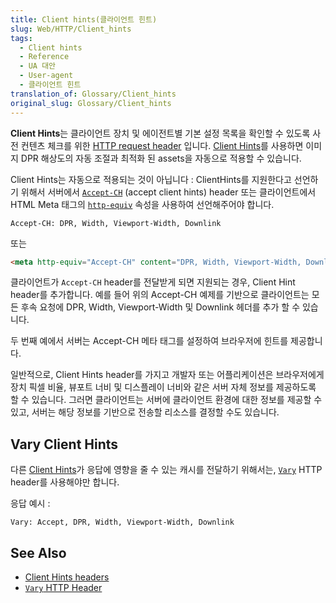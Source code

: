 ```yaml
---
title: Client hints(클라이언트 힌트)
slug: Web/HTTP/Client_hints
tags:
  - Client hints
  - Reference
  - UA 대안
  - User-agent
  - 클라이언트 힌트
translation_of: Glossary/Client_hints
original_slug: Glossary/Client_hints
---
```

**Client Hints**는 클라이언트 장치 및 에이전트별 기본 설정 목록을 확인할 수 있도록 사전 컨텐츠 체크를 위한 [HTTP request header](/ko/docs/Web/HTTP/Headers) 입니다. [Client Hints](/ko/docs/Web/HTTP/Headers#Client_hints)를 사용하면 이미지 DPR 해상도의 자동 조절과 최적화 된 assets을 자동으로 적용할 수 있습니다.

Client Hints는 자동으로 적용되는 것이 아닙니다 : ClientHints를 지원한다고 선언하기 위해서 서버에서 [`Accept-CH`](https://tools.ietf.org/html/draft-grigorik-http-client-hints-03#section-2.2.1) (accept client hints) header 또는 클라이언트에서 HTML Meta 태그의 [`http-equiv`](/en-US/docs/Web/HTML/Element/meta#Attributes) 속성을 사용하여 선언해주어야 합니다.

```
Accept-CH: DPR, Width, Viewport-Width, Downlink
```

또는

```html
<meta http-equiv="Accept-CH" content="DPR, Width, Viewport-Width, Downlink">
```

클라이언트가 `Accept-CH` header를 전달받게 되면 지원되는 경우, Client Hint header를 추가합니다. 예를 들어 위의 Accept-CH 예제를 기반으로 클라이언트는 모든 후속 요청에 DPR, Width, Viewport-Width 및 Downlink 헤더를 추가 할 수 있습니다.

두 번째 예에서 서버는 Accept-CH 메타 태그를 설정하여 브라우저에 힌트를 제공합니다.

일반적으로, Client Hints header를 가지고 개발자 또는 어플리케이션은 브라우저에게 장치 픽셀 비율, 뷰포트 너비 및 디스플레이 너비와 같은 서버 자체 정보를 제공하도록 할 수 있습니다. 그러면 클라이언트는 서버에 클라이언트 환경에 대한 정보를 제공할 수 있고, 서버는 해당 정보를 기반으로 전송할 리소스를 결정할 수도 있습니다.

## Vary Client Hints

다른 [Client Hints](/ko/docs/Web/HTTP/Headers#Client_hints)가 응답에 영향을 줄 수 있는 캐시를 전달하기 위해서는, [`Vary`](/en-US/docs/Web/HTTP/Headers/Vary) HTTP header를 사용해야만 합니다.

응답 예시 :

`Vary: Accept, DPR, Width, Viewport-Width, Downlink`

## See Also

- [Client Hints headers](/ko/docs/Web/HTTP/Headers#Client_hints)
- [`Vary` HTTP Header](/ko/docs/Web/HTTP/Headers/Vary)
